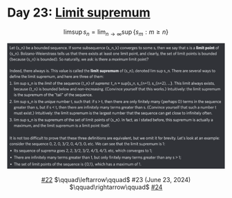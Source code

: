# Day 23: [Limit supremum](https://en.wikipedia.org/wiki/Limit_supremum)

$$\limsup s_n=\lim_{n\to\infty}\sup\{s_m:m\ge n\}$$

<picture><img alt="Day 23" src="0023.png"></picture>

<center><a href="0022.html">#22</a> $\qquad\leftarrow\qquad$ #23 (June 23, 2024) $\qquad\rightarrow\qquad$ <a href="0024.html">#24</a></center>